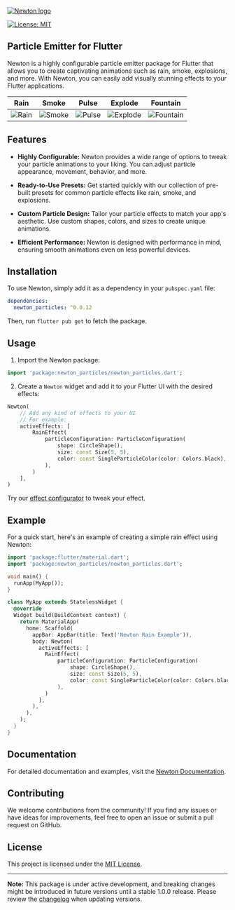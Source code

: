 
<picture>
    <source srcset="https://raw.github.com/tguerin/newton/main/graphics/newton-dark.png" media="(prefers-color-scheme: dark)">
    <img
        src=""
        alt=""
      />
</picture>

[![Newton logo](https://raw.github.com/tguerin/newton/main/graphics/newton-light.png#gh-light-mode-only)](https://github.com/tguerin/newton/blob/main/graphics/newton-light.png#gh-light-mode-only)

<a href="https://opensource.org/licenses/MIT"><img src="https://img.shields.io/badge/license-MIT-purple.svg" alt="License: MIT"></a>

## Particle Emitter for Flutter

Newton is a highly configurable particle emitter package for Flutter that allows you to create captivating animations such as rain, smoke, explosions, and more. With Newton, you can easily add visually stunning effects to your Flutter applications.

|                                  Rain                                   |                                   Smoke                                   |                                   Pulse                                   |                                    Explode                                    |                                    Fountain                                     |
|:-----------------------------------------------------------------------:|:-------------------------------------------------------------------------:|:-------------------------------------------------------------------------:|:-----------------------------------------------------------------------------:|:-------------------------------------------------------------------------------:|
|  ![Rain](https://raw.github.com/tguerin/newton/main/graphics/rain.gif)  |  ![Smoke](https://raw.github.com/tguerin/newton/main/graphics/smoke.gif)  |  ![Pulse](https://raw.github.com/tguerin/newton/main/graphics/pulse.gif)  |  ![Explode](https://raw.github.com/tguerin/newton/main/graphics/explode.gif)  |  ![Fountain](https://raw.github.com/tguerin/newton/main/graphics/fountain.gif)  |

## Features

- **Highly Configurable:** Newton provides a wide range of options to tweak your particle animations to your liking. You can adjust particle appearance, movement, behavior, and more.

- **Ready-to-Use Presets:** Get started quickly with our collection of pre-built presets for common particle effects like rain, smoke, and explosions.

- **Custom Particle Design:** Tailor your particle effects to match your app's aesthetic. Use custom shapes, colors, and sizes to create unique animations.

- **Efficient Performance:** Newton is designed with performance in mind, ensuring smooth animations even on less powerful devices.

## Installation

To use Newton, simply add it as a dependency in your `pubspec.yaml` file:

```yaml
dependencies:
  newton_particles: ^0.0.12
```

Then, run `flutter pub get` to fetch the package.

## Usage

1. Import the Newton package:

```dart
import 'package:newton_particles/newton_particles.dart';
```

2. Create a `Newton` widget and add it to your Flutter UI with the desired effects:

```dart
Newton(
    // Add any kind of effects to your UI
    // For example:
    activeEffects: [
        RainEffect(
            particleConfiguration: ParticleConfiguration(
                shape: CircleShape(),
                size: const Size(5, 5),
                color: const SingleParticleColor(color: Colors.black),
            ),
        )
    ],
)
```

Try our [effect configurator](https://newton.7omtech.fr/docs/configurator) to tweak your effect.

## Example

For a quick start, here's an example of creating a simple rain effect using Newton:

```dart
import 'package:flutter/material.dart';
import 'package:newton_particles/newton_particles.dart';

void main() {
  runApp(MyApp());
}

class MyApp extends StatelessWidget {
  @override
  Widget build(BuildContext context) {
    return MaterialApp(
      home: Scaffold(
        appBar: AppBar(title: Text('Newton Rain Example')),
        body: Newton(
          activeEffects: [
            RainEffect(
                particleConfiguration: ParticleConfiguration(
                    shape: CircleShape(),
                    size: const Size(5, 5),
                    color: const SingleParticleColor(color: Colors.black),
                ),
            )
          ],
        ),
      ),
    );
  }
}
```

## Documentation

For detailed documentation and examples, visit the [Newton Documentation](https://newton.7omtech.fr).

## Contributing

We welcome contributions from the community! If you find any issues or have ideas for improvements, feel free to open an issue or submit a pull request on GitHub.

## License

This project is licensed under the [MIT License](https://github.com/tguerin/newton/blob/main/LICENSE).

---

**Note:** This package is under active development, and breaking changes might be introduced in future versions until a stable 1.0.0 release. Please review the [changelog](CHANGELOG.md) when updating versions.
